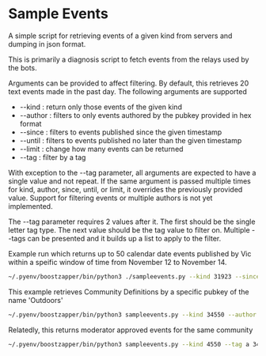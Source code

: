 # Sample Events

A simple script for retrieving events of a given kind from servers and dumping in json format.

This is primarily a diagnosis script to fetch events from the relays used by the bots.

Arguments can be provided to affect filtering. By default, this retrieves 20 text events made in the past day.  The following arguments are supported 

- --kind : return only those events of the given kind
- --author : filters to only events authored by the pubkey provided in hex format
- --since : filters to events published since the given timestamp
- --until : filters to events published no later than the given timestamp
- --limit : change how many events can be returned
- --tag : filter by a tag

With exception to the --tag parameter, all arguments are expected to have a single value and not repeat. If the same argument is passed multiple times for kind, author, since, until, or limit, it overrides the previously provided value. Support for filtering events or multiple authors is not yet implemented.

The --tag parameter requires 2 values after it.  The first should be the single letter tag type. The next value should be the tag value to filter on.  Multiple --tags can be presented and it builds up a list to apply to the filter.

Example run which returns up to 50 calendar date events published by Vic within a speific window of time from November 12 to November 14.

```sh
~/.pyenv/boostzapper/bin/python3 ./sampleevents.py --kind 31923 --since 1699810323 --until 1699983123 --limit 50 --author 21b419102da8fc0ba90484aec934bf55b7abcf75eedb39124e8d75e491f41a5e
```

This example retrieves Community Definitions by a specific pubkey of the name 'Outdoors'
```sh
~/.pyenv/boostzapper/bin/python3 sampleevents.py --kind 34550 --author 026d8b7e7bcc2b417a84f10edb71b427fe76069905090b147b401a6cf60c3f27 --since 1680000000 --tag d Outdoors
```

Relatedly, this returns moderator approved events for the same community
```sh
~/.pyenv/boostzapper/bin/python3 sampleevents.py --kind 4550 --tag a 34550:026d8b7e7bcc2b417a84f10edb71b427fe76069905090b147b401a6cf60c3f27:Outdoors --since 1680000000
```